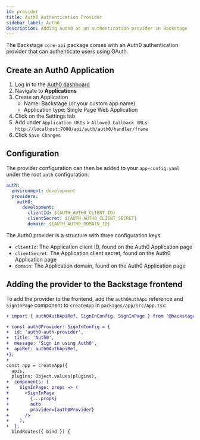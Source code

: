 ```yaml
---
id: provider
title: Auth0 Authentication Provider
sidebar_label: Auth0
description: Adding Auth0 as an authentication provider in Backstage
---
```


The Backstage `core-api` package comes with an Auth0 authentication provider
that can authenticate users using OAuth.

## Create an Auth0 Application

1. Log in to the [Auth0 dashboard](https://manage.auth0.com/dashboard/)
2. Navigate to **Applications**
3. Create an Application
   - Name: Backstage (or your custom app name)
   - Application type: Single Page Web Application
4. Click on the Settings tab
5. Add under `Application URIs` > `Allowed Callback URLs`:
   `http://localhost:7000/api/auth/auth0/handler/frame`
6. Click `Save Changes`

## Configuration

The provider configuration can then be added to your `app-config.yaml` under the
root `auth` configuration:

```yaml
auth:
  environment: development
  providers:
    auth0:
      development:
        clientId: ${AUTH_AUTH0_CLIENT_ID}
        clientSecret: ${AUTH_AUTH0_CLIENT_SECRET}
        domain: ${AUTH_AUTH0_DOMAIN_ID}
```

The Auth0 provider is a structure with three configuration keys:

- `clientId`: The Application client ID, found on the Auth0 Application page
- `clientSecret`: The Application client secret, found on the Auth0 Application
  page
- `domain`: The Application domain, found on the Auth0 Application page

## Adding the provider to the Backstage frontend

To add the provider to the frontend, add the `auth0AuthApi` reference and
`SignInPage` component to `createApp` in `packages/app/src/App.tsx`:

```diff
+ import { auth0AuthApiRef, SignInConfig, SignInPage } from '@backstage/core';

+ const auth0Provider: SignInConfig = {
+  id: 'auth0-auth-provider',
+  title: 'Auth0',
+  message: 'Sign in using Auth0',
+  apiRef: auth0AuthApiRef,
+};
+
const app = createApp({
  apis,
  plugins: Object.values(plugins),
+  components: {
+    SignInPage: props => (
+      <SignInPage
+        {...props}
+        auto
+        provider={auth0Provider}
+      />
+    ),
+  },
  bindRoutes({ bind }) {
```
